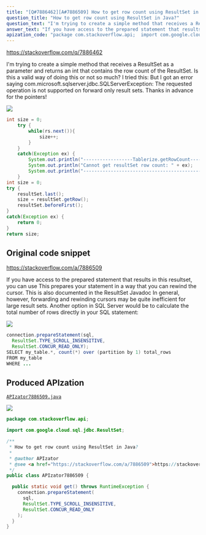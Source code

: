 ```yaml
---
title: "[Q#7886462][A#7886509] How to get row count using ResultSet in Java?"
question_title: "How to get row count using ResultSet in Java?"
question_text: "I'm trying to create a simple method that receives a ResultSet as a parameter and returns an int that contains the row count of the ResultSet. Is this a valid way of doing this or not so much? I tried this: But I got an error saying com.microsoft.sqlserver.jdbc.SQLServerException: The requested operation is not supported on forward only result sets. Thanks in advance for the pointers!"
answer_text: "If you have access to the prepared statement that results in this resultset, you can use This prepares your statement in a way that you can rewind the cursor. This is also documented in the ResultSet Javadoc In general, however, forwarding and rewinding cursors may be quite inefficient for large result sets. Another option in SQL Server would be to calculate the total number of rows directly in your SQL statement:"
apization_code: "package com.stackoverflow.api;  import com.google.cloud.sql.jdbc.ResultSet;  /**  * How to get row count using ResultSet in Java?  *  * @author APIzator  * @see <a href=\"https://stackoverflow.com/a/7886509\">https://stackoverflow.com/a/7886509</a>  */ public class APIzator7886509 {    public static void get() throws RuntimeException {     connection.prepareStatement(       sql,       ResultSet.TYPE_SCROLL_INSENSITIVE,       ResultSet.CONCUR_READ_ONLY     );   } }"
---
```


https://stackoverflow.com/q/7886462

I&#x27;m trying to create a simple method that receives a ResultSet as a parameter and returns an int that contains the row count of the ResultSet. Is this a valid way of doing this or not so much?
I tried this:
But I got an error saying com.microsoft.sqlserver.jdbc.SQLServerException: The requested operation is not supported on forward only result sets.
Thanks in advance for the pointers!


<div class="code-logo"><img src="/stackoverflow.png" /></div>

```java
int size = 0;
    try {
        while(rs.next()){
            size++;
        }
    }
    catch(Exception ex) {
        System.out.println("------------------Tablerize.getRowCount-----------------");
        System.out.println("Cannot get resultSet row count: " + ex);
        System.out.println("--------------------------------------------------------");
    }
int size = 0;
try {
    resultSet.last();
    size = resultSet.getRow();
    resultSet.beforeFirst();
}
catch(Exception ex) {
    return 0;
}
return size;
```


## Original code snippet

https://stackoverflow.com/a/7886509

If you have access to the prepared statement that results in this resultset, you can use
This prepares your statement in a way that you can rewind the cursor. This is also documented in the ResultSet Javadoc
In general, however, forwarding and rewinding cursors may be quite inefficient for large result sets. Another option in SQL Server would be to calculate the total number of rows directly in your SQL statement:

<div class="code-logo"><img src="/stackoverflow.png" /></div>

```java
connection.prepareStatement(sql, 
  ResultSet.TYPE_SCROLL_INSENSITIVE, 
  ResultSet.CONCUR_READ_ONLY);
SELECT my_table.*, count(*) over (partition by 1) total_rows
FROM my_table
WHERE ...
```

## Produced APIzation

[`APIzator7886509.java`](https://github.com/pasqualesalza/apization-temp-data/raw/master/search/APIzator7886509.java)

<div class="code-logo"><img src="/apizator.png" /></div>

```java
package com.stackoverflow.api;

import com.google.cloud.sql.jdbc.ResultSet;

/**
 * How to get row count using ResultSet in Java?
 *
 * @author APIzator
 * @see <a href="https://stackoverflow.com/a/7886509">https://stackoverflow.com/a/7886509</a>
 */
public class APIzator7886509 {

  public static void get() throws RuntimeException {
    connection.prepareStatement(
      sql,
      ResultSet.TYPE_SCROLL_INSENSITIVE,
      ResultSet.CONCUR_READ_ONLY
    );
  }
}

```